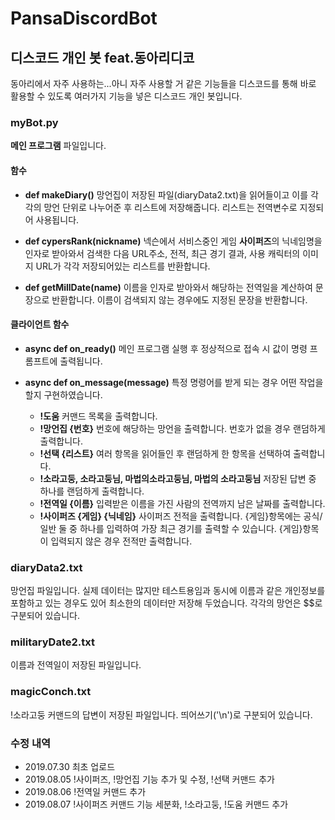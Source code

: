 # PansaDiscordBot

## 디스코드 개인 봇 feat.동아리디코

동아리에서 자주 사용하는...아니 자주 사용할 거 같은 기능들을 디스코드를 통해 바로 활용할 수 있도록 
여러가지 기능을 넣은 디스코드 개인 봇입니다.

### myBot.py

**메인 프로그램** 파일입니다.

#### 함수

- **def makeDiary()**
망언집이 저장된 파일(diaryData2.txt)을 읽어들이고 이를 각각의 망언 단위로 나누어준 후 리스트에 저장해줍니다. 리스트는 전역변수로 지정되어 사용됩니다.

- **def cypersRank(nickname)**
넥슨에서 서비스중인 게임 **사이퍼즈**의 닉네임명을 인자로 받아와서 검색한 다음 
URL주소, 전적, 최근 경기 결과, 사용 캐릭터의 이미지 URL가 각각 저장되어있는 리스트를 반환합니다.

- **def getMillDate(name)**
이름을 인자로 받아와서 해당하는 전역일을 계산하여 문장으로 반환합니다.
이름이 검색되지 않는 경우에도 지정된 문장을 반환합니다.

#### 클라이언트 함수

- **async def on_ready()**
메인 프로그램 실행 후 정상적으로 접속 시 값이 명령 프롬프트에 출력됩니다.

- **async def on_message(message)**
특정 명령어를 받게 되는 경우 어떤 작업을 할지 구현하였습니다.

  - **!도움** 커맨드 목록을 출력합니다.
  - **!망언집 {번호}** 번호에 해당하는 망언을 출력합니다. 번호가 없을 경우 랜덤하게 출력합니다.
  - **!선택 {리스트}** 여러 항목을 읽어들인 후 랜덤하게 한 항목을 선택하여 출력합니다.
  - **!소라고둥, 소라고둥님, 마법의소라고둥님, 마법의 소라고둥님** 저장된 답변 중 하나를 랜덤하게 출력합니다.
  - **!전역일 {이름}** 입력받은 이름을 가진 사람의 전역까지 남은 날짜를 출력합니다.
  - **!사이퍼즈 {게임} {닉네임}** 사이퍼즈 전적을 출력합니다. {게임}항목에는 공식/일반 둘 중 하나를 입력하여 가장 최근 경기를 출력할 수 있습니다. {게임}항목이 입력되지 않은 경우 전적만 출력합니다.

### diaryData2.txt

망언집 파일입니다. 실제 데이터는 많지만 테스트용임과 동시에 이름과 같은 개인정보를 포함하고 있는 경우도 있어
최소한의 데이터만 저장해 두었습니다. 각각의 망언은 $$로 구분되어 있습니다.

### militaryDate2.txt

이름과 전역일이 저장된 파일입니다.

### magicConch.txt

!소라고둥 커맨드의 답변이 저장된 파일입니다. 띄어쓰기('\n')로 구분되어 있습니다.

### 수정 내역
- 2019.07.30 최초 업로드
- 2019.08.05 !사이퍼즈, !망언집 기능 추가 및 수정, !선택 커맨드 추가
- 2019.08.06 !전역일 커맨드 추가
- 2019.08.07 !사이퍼즈 커맨드 기능 세분화, !소라고둥, !도움 커맨드 추가

